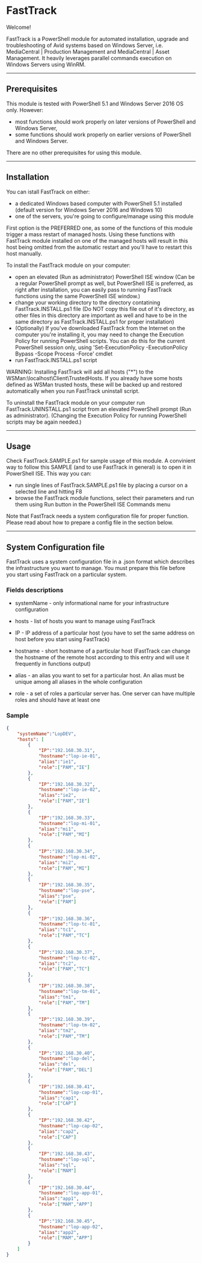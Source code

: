 # FastTrack

Welcome!

FastTrack is a PowerShell module for automated installation, upgrade and troubleshooting of Avid systems based on Windows Server, i.e. MediaCentral | Production Management and MediaCentral | Asset Management. It heavily leverages parallel commands execution on Windows Servers using WinRM.

---

## Prerequisites

This module is tested with PowerShell 5.1 and Windows Server 2016 OS only. However:
- most functions should work properly on later versions of PowerShell and Windows Server,
- some functions should work properly on earlier versions of PowerShell and Windows Server.

There are no other prerequisites for using this module.

---

## Installation

You can istall FastTrack on either:
- a dedicated Windows based computer with PowerShell 5.1 installed (default version for Windows Server 2016 and Windows 10)
- one of the servers, you're going to configure/manage using this module

First option is the PREFERRED one, as some of the functions of this module trigger a mass restart of managed hosts. Using these functions with FastTrack module installed on one of the managed hosts will result in this host being omitted from the automatic restart and you'll have to restart this host manually.

To install the FastTrack module on your computer:
- open an elevated (Run as administrator) PowerShell ISE window (Can be a regular PowerShell prompt as well, but PowerShell ISE is preferred, as right after installation, you can easily pass to running FastTrack functions using the same PowerShell ISE window.)
- change your working directory to the directory contatining FastTrack.INSTALL.ps1 file (Do NOT copy this file out of it's directory, as other files in this directory are important as well and have to be in the same directory as FastTrack.INSTALL.ps1 for proper installation)
- (Optionally) If you've downloaded FastTrack from the Internet on the computer you're installing it, you may need to change the Execution Policy for running PowerShell scripts. You can do this for the current PowerShell session only, using 'Set-ExecutionPolicy -ExecutionPolicy Bypass -Scope Process -Force' cmdlet
- run FastTrack.INSTALL.ps1 script

WARNING: Installing FastTrack will add all hosts ("*") to the WSMan:\localhost\Client\TrustedHosts. If you already have some hosts defined as WSMan trusted hosts, these will be backed up and restored automatically when you run FastTrack uninstall script. 

To uninstall the FastTrack module on your computer run FastTrack.UNINSTALL.ps1 script from an elevated PowerShell prompt (Run as administrator). (Changing the Execution Policy for running PowerShell scripts may be again needed.)

---

## Usage

Check FastTrack.SAMPLE.ps1 for sample usage of this module. A convinient way to follow this SAMPLE (and to use FastTrack in general) is to open it in PowerShell ISE. This way you can:
- run single lines of FastTrack.SAMPLE.ps1 file by placing a cursor on a selected line and hitting F8
- browse the FastTrack module functions, select their parameters and run them using Run button in the PowerShell ISE Commands menu

Note that FastTrack needs a system configuration file for proper function. Please read about how to prepare a config file in the section below.

---

## System Configuration file

FastTrack uses a system configuration file in a .json format which describes the infrastructure you want to manage. You must prepare this file before you start using FastTrack on a particular system.

### Fields descriptions

- systemName - only informational name for your infrastructure configuration

- hosts - list of hosts you want to manage using FastTrack

- IP - IP address of a particular host (you have to set the same address on host before you start using FastTrack)

- hostname - short hostname of a particular host (FastTrack can change the hostname of the remote host according to this entry and will use it frequently in functions output)

- alias - an alias you want to set for a particular host. An alias must be unique among all aliases in the whole configuration

- role - a set of roles a particular server has. One server can have multiple roles and should have at least one

### Sample

```json
{
    "systemName":"LopDEV",
    "hosts": [
        {
            "IP":"192.168.30.31",
            "hostname":"lop-ie-01",
            "alias":"ie1",
            "role":["PAM","IE"]
        },
        {
            "IP":"192.168.30.32",
            "hostname":"lop-ie-02",
            "alias":"ie2",
            "role":["PAM","IE"]
        },
        {
            "IP":"192.168.30.33",
            "hostname":"lop-mi-01",
            "alias":"mi1",
            "role":["PAM","MI"]
        },
        {
            "IP":"192.168.30.34",
            "hostname":"lop-mi-02",
            "alias":"mi2",
            "role":["PAM","MI"]
        },
        {
            "IP":"192.168.30.35",
            "hostname":"lop-pse",
            "alias":"pse",
            "role":["PAM"]
        },
        {
            "IP":"192.168.30.36",
            "hostname":"lop-tc-01",
            "alias":"tc1",
            "role":["PAM","TC"]
        },
        {
            "IP":"192.168.30.37",
            "hostname":"lop-tc-02",
            "alias":"tc2",
            "role":["PAM","TC"]
        },
        {
            "IP":"192.168.30.38",
            "hostname":"lop-tm-01",
            "alias":"tm1",
            "role":["PAM","TM"]
        },
        {
            "IP":"192.168.30.39",
            "hostname":"lop-tm-02",
            "alias":"tm2",
            "role":["PAM","TM"]
        },
        {
            "IP":"192.168.30.40",
            "hostname":"lop-del",
            "alias":"del",
            "role":["PAM","DEL"]
        },
        {
            "IP":"192.168.30.41",
            "hostname":"lop-cap-01",
            "alias":"cap1",
            "role":["CAP"]
        },
        {
            "IP":"192.168.30.42",
            "hostname":"lop-cap-02",
            "alias":"cap2",
            "role":["CAP"]
        },
        {
            "IP":"192.168.30.43",
            "hostname":"lop-sql",
            "alias":"sql",
            "role":["MAM"]
        },
        {
            "IP":"192.168.30.44",
            "hostname":"lop-app-01",
            "alias":"app1",
            "role":["MAM","APP"]
        },
        {
            "IP":"192.168.30.45",
            "hostname":"lop-app-02",
            "alias":"app2",
            "role":["MAM","APP"]
        }
    ]
}
```